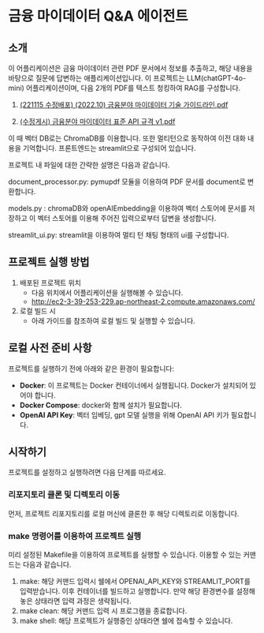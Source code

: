 # 금융 마이데이터 Q&A 에이전트

## 소개

이 어플리케이션은 금융 마이데이터 관련 PDF 문서에서 정보를 추출하고, 해당 내용을 바탕으로 질문에 답변하는 애플리케이션입니다. 이 프로젝트는 LLM(chatGPT-4o-mini) 어플리케이션이며, 다음 2개의 PDF를 텍스트 청킹하여 RAG를 구성합니다. 

1. [(221115 수정배포) (2022.10) 금융분야 마이데이터 기술 가이드라인.pdf](https://www.mydatacenter.or.kr:3441/cmmn/fileBrDownload?id=JHuKqjlWK0e%2FH9Yi7ed09GsZWL6TiRKp9yg4qGj%2FKFmV9RC6j8RJdh6I8JAqzoFv&type=2)  

2. [(수정게시) 금융분야 마이데이터 표준 API 규격 v1.pdf](https://www.mydatacenter.or.kr:3441/cmmn/fileBrDownload?id=dKi%2B7cAM4PO8JA4z7jwm4AoM07vmQIbSKQ9EvM0DPRYokFCd%2BhLigsDUZ0hQopjD&type=2)

이 때 벡터 DB로는 ChromaDB를 이용합니다.
또한 멀티턴으로 동작하여 이전 대화 내용을 기억합니다.
프론트엔드는 streamlit으로 구성되어 있습니다.

프로젝트 내 파일에 대한 간략한 설명은 다음과 같습니다.

document_processor.py: pymupdf 모듈을 이용하여 PDF 문서를 document로 변환합니다.

models.py : chromaDB와 openAIEmbedding을 이용하여 벡터 스토어에 문서를 저장하고 이 벡터 스토어를 이용해 주어진 입력으로부터 답변을 생성합니다.

streamlit_ui.py: streamlit을 이용하여 멀티 턴 채팅 형태의 ui를 구성합니다.


## 프로젝트 실행 방법
1. 배포된 프로젝트 위치
   - 다음 위치에서 어플리케이션을 실행해볼 수 있습니다.
   - http://ec2-3-39-253-229.ap-northeast-2.compute.amazonaws.com/
2. 로컬 빌드 시
    - 아래 가이드를 참조하여 로컬 빌드 및 실행할 수 있습니다.

## 로컬 사전 준비 사항

프로젝트를 실행하기 전에 아래와 같은 환경이 필요합니다:

- **Docker**: 이 프로젝트는 Docker 컨테이너에서 실행됩니다. Docker가 설치되어 있어야 합니다.
- **Docker Compose**: docker와 함께 설치가 필요합니다.
- **OpenAI API Key**: 벡터 임베딩, gpt 모델 실행을 위해 OpenAI API 키가 필요합니다.

## 시작하기

프로젝트를 설정하고 실행하려면 다음 단계를 따르세요.

### 리포지토리 클론 및 디렉토리 이동

먼저, 프로젝트 리포지토리를 로컬 머신에 클론한 후 해당 디렉토리로 이동합니다.

### make 명령어를 이용하여 프로젝트 실행
미리 설정된 Makefile을 이용하여 프로젝트를 실행할 수 있습니다.
이용할 수 있는 커맨드는 다음과 같습니다.
1. make: 해당 커맨드 입력시 쉘에서 OPENAI_API_KEY와 STREAMLIT_PORT를 입력받습니다. 이후 컨테이너를 빌드하고 실행합니다. 만약 해당 환경변수를 설정해놓은 상태라면 입력 과정은 생략됩니다.
2. make clean: 해당 커맨드 입력 시 프로그램을 종료합니다.
3. make shell: 해당 프로젝트가 실행중인 상태라면 쉘에 접속할 수 있습니다.
